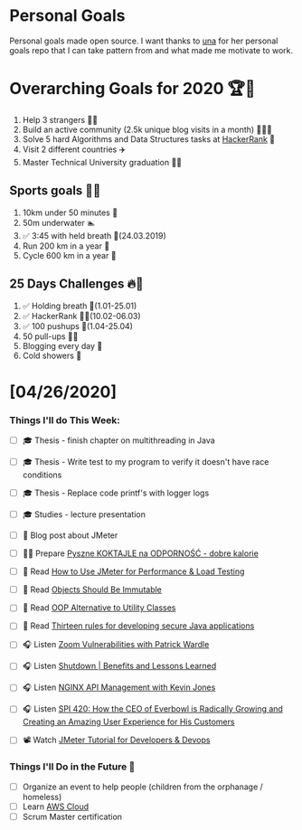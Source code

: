 Personal Goals
==============
Personal goals made open source. I want thanks to [una](https://github.com/una/personal-goals) for her personal goals repo that I can take pattern from and what made me motivate to work. 

# Overarching Goals for 2020 🏆🥇
1. Help 3 strangers 🧚‍♂️
2. Build an active community (2.5k unique blog visits in a month) 🧑‍🤝‍🧑
3. Solve 5 hard Algorithms and Data Structures tasks at [HackerRank](https://www.hackerrank.com/) 💙
4. Visit 2 different countries ✈️
5. Master Technical University graduation 👨‍🎓

## Sports goals 💪🥈
1. 10km under 50 minutes 👟
2. 50m underwater 🏊
3. ✅ 3:45 with held breath 🧘(24.03.2019)
4. Run 200 km in a year 🏃
5. Cycle 600 km in a year 🚴

## 25 Days Challenges 🔥🥉
1. ✅ Holding breath 🧘(1.01-25.01)
2. ✅ HackerRank 👨‍💻(10.02-06.03)
3. ✅ 100 pushups 🙇(1.04-25.04)
4. 50 pull-ups 🏋️‍♂️
5. Blogging every day 📝
6. Cold showers 🚿

# [04/26/2020]

### Things I'll do This Week:

- [ ] ‍🎓 Thesis - finish chapter on multithreading in Java
- [ ] ‍🎓 Thesis - Write test to my program to verify it doesn't have race conditions
- [ ] ‍🎓 Thesis - Replace code printf's with logger logs
- [ ] ‍🎓 Studies - lecture presentation
- [ ] 📝 Blog post about JMeter
- [ ] 👨‍🍳 Prepare [Pyszne KOKTAJLE na ODPORNOŚĆ - dobre kalorie](https://youtu.be/RUPfihOOViA)
- [ ] 📗 Read [How to Use JMeter for Performance & Load Testing](https://www.guru99.com/jmeter-performance-testing.html)
- [ ] 📗 Read [Objects Should Be Immutable](https://www.yegor256.com/2014/06/09/objects-should-be-immutable.html)
- [ ] 📗 Read [OOP Alternative to Utility Classes](https://www.yegor256.com/2014/05/05/oop-alternative-to-utility-classes.html)
- [ ] 📗 Read [Thirteen rules for developing secure Java applications](https://www.javaworld.com/article/2076837/twelve-rules-for-developing-more-secure-java-code.html)
- [ ] 🎧 Listen [Zoom Vulnerabilities with Patrick Wardle](https://softwareengineeringdaily.com/2020/04/20/zoom-vulnerabilities-with-patrick-wardle/)
- [ ] 🎧 Listen [Shutdown | Benefits and Lessons Learned](https://youtu.be/v6cjP2HtlgE)
- [ ] 🎧 Listen [NGINX API Management with Kevin Jones](https://softwareengineeringdaily.com/2020/04/22/nginx-api-management-with-kevin-jones/)
- [ ] 🎧 Listen [SPI 420: How the CEO of Everbowl is Radically Growing and Creating an Amazing User Experience for His Customers](https://www.smartpassiveincome.com/podcasts/ceo-everbowl-radically-growing-creating-amazing-user-experience/)
- [ ] 📽️ Watch [JMeter Tutorial for Developers & Devops](https://youtu.be/QOON0T0oDOI)


### Things I'll Do in the Future 🏅
- [ ] Organize an event to help people (children from the orphanage / homeless)
- [ ] Learn [AWS Cloud](https://www.youtube.com/user/Nephaste20/featured)
- [ ] Scrum Master certification
